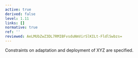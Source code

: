 ```yaml
---
active: true
derived: false
level: 1.11
links: []
normative: true
ref: ''
reviewed: AeLMUbZwZ3DL7RMIBFvsduNmVirSlKILt-FldlSwbzs=
---
```


Constraints on adaptation and deployment of XYZ are specified.
